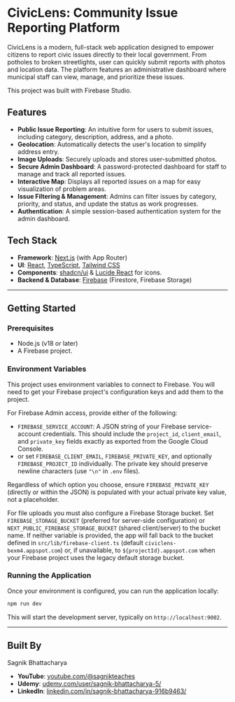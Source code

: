# CivicLens: Community Issue Reporting Platform

CivicLens is a modern, full-stack web application designed to empower citizens to report civic issues directly to their local government. From potholes to broken streetlights, user can quickly submit reports with photos and location data. The platform features an administrative dashboard where municipal staff can view, manage, and prioritize these issues.

This project was built with Firebase Studio.

## Features

*   **Public Issue Reporting**: An intuitive form for users to submit issues, including category, description, address, and a photo.
*   **Geolocation**: Automatically detects the user's location to simplify address entry.
*   **Image Uploads**: Securely uploads and stores user-submitted photos.
*   **Secure Admin Dashboard**: A password-protected dashboard for staff to manage and track all reported issues.
*   **Interactive Map**: Displays all reported issues on a map for easy visualization of problem areas.
*   **Issue Filtering & Management**: Admins can filter issues by category, priority, and status, and update the status as work progresses.
*   **Authentication**: A simple session-based authentication system for the admin dashboard.

## Tech Stack

*   **Framework**: [Next.js](https://nextjs.org/) (with App Router)
*   **UI**: [React](https://react.dev/), [TypeScript](https://www.typescriptlang.org/), [Tailwind CSS](https://tailwindcss.com/)
*   **Components**: [shadcn/ui](https://ui.shadcn.com/) & [Lucide React](https://lucide.dev/guide/packages/lucide-react) for icons.
*   **Backend & Database**: [Firebase](https://firebase.google.com/) (Firestore, Firebase Storage)

---

## Getting Started

### Prerequisites

*   Node.js (v18 or later)
*   A Firebase project.

### Environment Variables

This project uses environment variables to connect to Firebase. You will need to get your Firebase project's configuration keys and add them to the project.

For Firebase Admin access, provide either of the following:

* `FIREBASE_SERVICE_ACCOUNT`: A JSON string of your Firebase service-account credentials. This should include the `project_id`, `client_email`, and `private_key` fields exactly as exported from the Google Cloud Console.
* or set `FIREBASE_CLIENT_EMAIL`, `FIREBASE_PRIVATE_KEY`, and optionally `FIREBASE_PROJECT_ID` individually. The private key should preserve newline characters (use `"\n"` in `.env` files).

Regardless of which option you choose, ensure `FIREBASE_PRIVATE_KEY` (directly or within the JSON) is populated with your actual private key value, not a placeholder.

For file uploads you must also configure a Firebase Storage bucket. Set `FIREBASE_STORAGE_BUCKET` (preferred for server-side configuration) or `NEXT_PUBLIC_FIREBASE_STORAGE_BUCKET` (shared client/server) to the bucket name. If neither variable is provided, the app will fall back to the bucket defined in `src/lib/firebase-client.ts` (default `civiclens-bexm4.appspot.com`) or, if unavailable, to `${projectId}.appspot.com` when your Firebase project uses the legacy default storage bucket.

### Running the Application

Once your environment is configured, you can run the application locally:

```bash
npm run dev
```

This will start the development server, typically on `http://localhost:9002`.

---

## Built By

Sagnik Bhattacharya
*   **YouTube**: [youtube.com/@sagnikteaches](https://www.youtube.com/@sagnikteaches)
*   **Udemy**: [udemy.com/user/sagnik-bhattacharya-5/](https://www.udemy.com/user/sagnik-bhattacharya-5/)
*   **LinkedIn**: [linkedin.com/in/sagnik-bhattacharya-916b9463/](https://www.linkedin.com/in/sagnik-bhattacharya-916b9463/)
